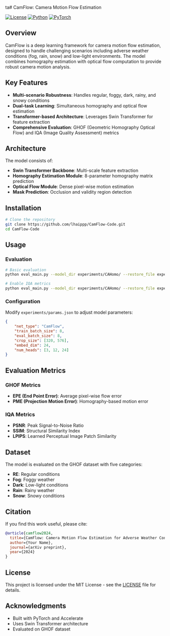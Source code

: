 ta# CamFlow: Camera Motion Flow Estimation

[![License](https://img.shields.io/badge/License-MIT-blue.svg)](LICENSE)
[![Python](https://img.shields.io/badge/Python-3.8+-blue.svg)](https://www.python.org/)
[![PyTorch](https://img.shields.io/badge/PyTorch-1.8+-red.svg)](https://pytorch.org/)

## Overview

CamFlow is a deep learning framework for camera motion flow estimation, designed to handle challenging scenarios including adverse weather conditions (fog, rain, snow) and low-light environments. The model combines homography estimation with optical flow computation to provide robust camera motion analysis.

## Key Features

- **Multi-scenario Robustness**: Handles regular, foggy, dark, rainy, and snowy conditions
- **Dual-task Learning**: Simultaneous homography and optical flow estimation
- **Transformer-based Architecture**: Leverages Swin Transformer for feature extraction
- **Comprehensive Evaluation**: GHOF (Geometric Homography Optical Flow) and IQA (Image Quality Assessment) metrics

## Architecture

The model consists of:
- **Swin Transformer Backbone**: Multi-scale feature extraction
- **Homography Estimation Module**: 8-parameter homography matrix prediction
- **Optical Flow Module**: Dense pixel-wise motion estimation
- **Mask Prediction**: Occlusion and validity region detection

## Installation

```bash
# Clone the repository
git clone https://github.com/lhaippp/CamFlow-Code.git
cd CamFlow-Code
```

## Usage

### Evaluation

```bash
# Basic evaluation
python eval_main.py --model_dir experiments/CAHomo/ --restore_file experiments/CAHomo/HEM.pth

# Enable IQA metrics
python eval_main.py --model_dir experiments/CAHomo/ --restore_file experiments/CAHomo/HEM.pth --enable_iqa
```

### Configuration

Modify `experiments/params.json` to adjust model parameters:

```json
{
    "net_type": "CamFlow",
    "train_batch_size": 8,
    "eval_batch_size": 8,
    "crop_size": [320, 576],
    "embed_dim": 24,
    "num_heads": [3, 12, 24]
}
```

## Evaluation Metrics

### GHOF Metrics
- **EPE (End Point Error)**: Average pixel-wise flow error
- **PME (Projection Motion Error)**: Homography-based motion error

### IQA Metrics
- **PSNR**: Peak Signal-to-Noise Ratio
- **SSIM**: Structural Similarity Index
- **LPIPS**: Learned Perceptual Image Patch Similarity

## Dataset

The model is evaluated on the GHOF dataset with five categories:
- **RE**: Regular conditions
- **Fog**: Foggy weather
- **Dark**: Low-light conditions  
- **Rain**: Rainy weather
- **Snow**: Snowy conditions

## Citation

If you find this work useful, please cite:

```bibtex
@article{camflow2024,
  title={CamFlow: Camera Motion Flow Estimation for Adverse Weather Conditions},
  author={Your Name},
  journal={arXiv preprint},
  year={2024}
}
```

## License

This project is licensed under the MIT License - see the [LICENSE](LICENSE) file for details.

## Acknowledgments

- Built with PyTorch and Accelerate
- Uses Swin Transformer architecture
- Evaluated on GHOF dataset 